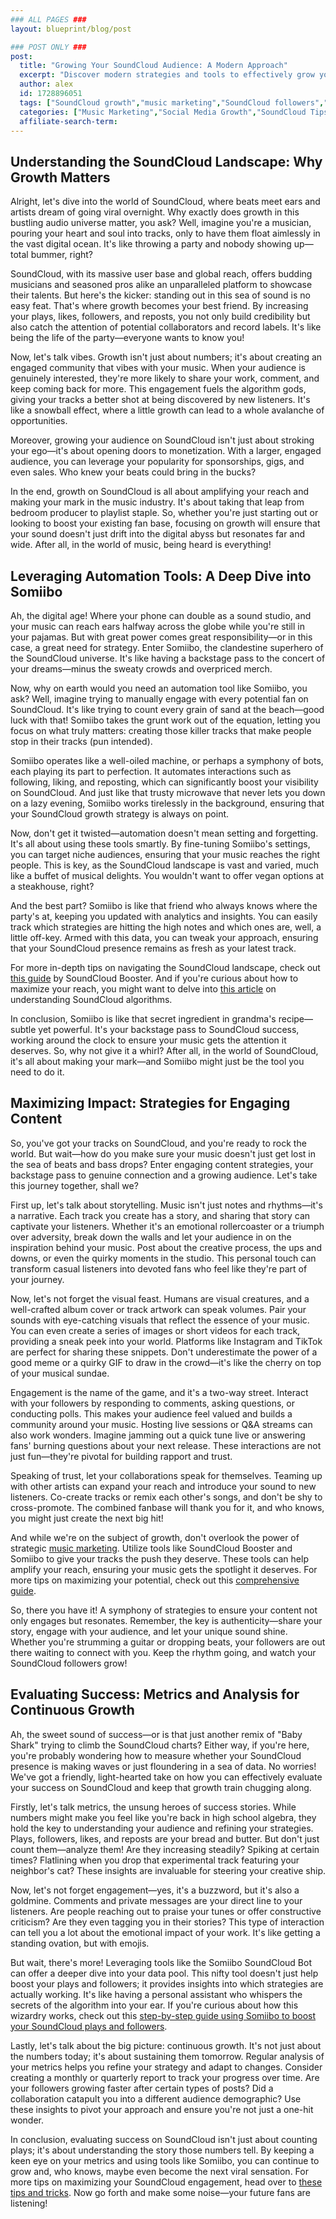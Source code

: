 ```yaml
---
### ALL PAGES ###
layout: blueprint/blog/post

### POST ONLY ###
post:
  title: "Growing Your SoundCloud Audience: A Modern Approach"
  excerpt: "Discover modern strategies and tools to effectively grow your SoundCloud audience and enhance your music marketing efforts."
  author: alex
  id: 1728896051
  tags: ["SoundCloud growth","music marketing","SoundCloud followers","Somiibo SoundCloud Bot"]
  categories: ["Music Marketing","Social Media Growth","SoundCloud Tips"]
  affiliate-search-term: 
---
```


## Understanding the SoundCloud Landscape: Why Growth Matters

Alright, let's dive into the world of SoundCloud, where beats meet ears and artists dream of going viral overnight. Why exactly does growth in this bustling audio universe matter, you ask? Well, imagine you're a musician, pouring your heart and soul into tracks, only to have them float aimlessly in the vast digital ocean. It's like throwing a party and nobody showing up—total bummer, right?

SoundCloud, with its massive user base and global reach, offers budding musicians and seasoned pros alike an unparalleled platform to showcase their talents. But here's the kicker: standing out in this sea of sound is no easy feat. That's where growth becomes your best friend. By increasing your plays, likes, followers, and reposts, you not only build credibility but also catch the attention of potential collaborators and record labels. It's like being the life of the party—everyone wants to know you!

Now, let's talk vibes. Growth isn't just about numbers; it's about creating an engaged community that vibes with your music. When your audience is genuinely interested, they're more likely to share your work, comment, and keep coming back for more. This engagement fuels the algorithm gods, giving your tracks a better shot at being discovered by new listeners. It's like a snowball effect, where a little growth can lead to a whole avalanche of opportunities.

Moreover, growing your audience on SoundCloud isn't just about stroking your ego—it's about opening doors to monetization. With a larger, engaged audience, you can leverage your popularity for sponsorships, gigs, and even sales. Who knew your beats could bring in the bucks?

In the end, growth on SoundCloud is all about amplifying your reach and making your mark in the music industry. It's about taking that leap from bedroom producer to playlist staple. So, whether you're just starting out or looking to boost your existing fan base, focusing on growth will ensure that your sound doesn't just drift into the digital abyss but resonates far and wide. After all, in the world of music, being heard is everything!

## Leveraging Automation Tools: A Deep Dive into Somiibo

Ah, the digital age! Where your phone can double as a sound studio, and your music can reach ears halfway across the globe while you're still in your pajamas. But with great power comes great responsibility—or in this case, a great need for strategy. Enter Somiibo, the clandestine superhero of the SoundCloud universe. It's like having a backstage pass to the concert of your dreams—minus the sweaty crowds and overpriced merch.

Now, why on earth would you need an automation tool like Somiibo, you ask? Well, imagine trying to manually engage with every potential fan on SoundCloud. It's like trying to count every grain of sand at the beach—good luck with that! Somiibo takes the grunt work out of the equation, letting you focus on what truly matters: creating those killer tracks that make people stop in their tracks (pun intended).

Somiibo operates like a well-oiled machine, or perhaps a symphony of bots, each playing its part to perfection. It automates interactions such as following, liking, and reposting, which can significantly boost your visibility on SoundCloud. And just like that trusty microwave that never lets you down on a lazy evening, Somiibo works tirelessly in the background, ensuring that your SoundCloud growth strategy is always on point.

Now, don't get it twisted—automation doesn't mean setting and forgetting. It's all about using these tools smartly. By fine-tuning Somiibo's settings, you can target niche audiences, ensuring that your music reaches the right people. This is key, as the SoundCloud landscape is vast and varied, much like a buffet of musical delights. You wouldn't want to offer vegan options at a steakhouse, right?



And the best part? Somiibo is like that friend who always knows where the party's at, keeping you updated with analytics and insights. You can easily track which strategies are hitting the high notes and which ones are, well, a little off-key. Armed with this data, you can tweak your approach, ensuring that your SoundCloud presence remains as fresh as your latest track.

For more in-depth tips on navigating the SoundCloud landscape, check out [this guide](https://soundcloudbooster.com/blog/how-to-navigate-the-soundcloud-landscape-tips-for-musicians-in-a-digital-world) by SoundCloud Booster. And if you're curious about how to maximize your reach, you might want to delve into [this article](https://soundcloudbooster.com/blog/understanding-soundcloud-algorithms-a-guide-to-maximizing-your-reach) on understanding SoundCloud algorithms.

In conclusion, Somiibo is like that secret ingredient in grandma's recipe—subtle yet powerful. It's your backstage pass to SoundCloud success, working around the clock to ensure your music gets the attention it deserves. So, why not give it a whirl? After all, in the world of SoundCloud, it's all about making your mark—and Somiibo might just be the tool you need to do it.

## Maximizing Impact: Strategies for Engaging Content

So, you've got your tracks on SoundCloud, and you're ready to rock the world. But wait—how do you make sure your music doesn't just get lost in the sea of beats and bass drops? Enter engaging content strategies, your backstage pass to genuine connection and a growing audience. Let's take this journey together, shall we?

First up, let's talk about storytelling. Music isn't just notes and rhythms—it's a narrative. Each track you create has a story, and sharing that story can captivate your listeners. Whether it's an emotional rollercoaster or a triumph over adversity, break down the walls and let your audience in on the inspiration behind your music. Post about the creative process, the ups and downs, or even the quirky moments in the studio. This personal touch can transform casual listeners into devoted fans who feel like they're part of your journey.

Now, let's not forget the visual feast. Humans are visual creatures, and a well-crafted album cover or track artwork can speak volumes. Pair your sounds with eye-catching visuals that reflect the essence of your music. You can even create a series of images or short videos for each track, providing a sneak peek into your world. Platforms like Instagram and TikTok are perfect for sharing these snippets. Don't underestimate the power of a good meme or a quirky GIF to draw in the crowd—it's like the cherry on top of your musical sundae.

Engagement is the name of the game, and it's a two-way street. Interact with your followers by responding to comments, asking questions, or conducting polls. This makes your audience feel valued and builds a community around your music. Hosting live sessions or Q&A streams can also work wonders. Imagine jamming out a quick tune live or answering fans' burning questions about your next release. These interactions are not just fun—they're pivotal for building rapport and trust.

Speaking of trust, let your collaborations speak for themselves. Teaming up with other artists can expand your reach and introduce your sound to new listeners. Co-create tracks or remix each other's songs, and don't be shy to cross-promote. The combined fanbase will thank you for it, and who knows, you might just create the next big hit!

And while we're on the subject of growth, don't overlook the power of strategic [music marketing](https://soundcloudbooster.com/blog/soundcloud-marketing-101-essential-tips-for-musicians). Utilize tools like SoundCloud Booster and Somiibo to give your tracks the push they deserve. These tools can help amplify your reach, ensuring your music gets the spotlight it deserves. For more tips on maximizing your potential, check out this [comprehensive guide](https://soundcloudbooster.com/blog/leveraging-soundcloud-automation-a-comprehensive-guide-to-boosting-your-music-career).



So, there you have it! A symphony of strategies to ensure your content not only engages but resonates. Remember, the key is authenticity—share your story, engage with your audience, and let your unique sound shine. Whether you're strumming a guitar or dropping beats, your followers are out there waiting to connect with you. Keep the rhythm going, and watch your SoundCloud followers grow!

## Evaluating Success: Metrics and Analysis for Continuous Growth

Ah, the sweet sound of success—or is that just another remix of "Baby Shark" trying to climb the SoundCloud charts? Either way, if you're here, you're probably wondering how to measure whether your SoundCloud presence is making waves or just floundering in a sea of data. No worries! We've got a friendly, light-hearted take on how you can effectively evaluate your success on SoundCloud and keep that growth train chugging along.

Firstly, let's talk metrics, the unsung heroes of success stories. While numbers might make you feel like you're back in high school algebra, they hold the key to understanding your audience and refining your strategies. Plays, followers, likes, and reposts are your bread and butter. But don't just count them—analyze them! Are they increasing steadily? Spiking at certain times? Flatlining when you drop that experimental track featuring your neighbor's cat? These insights are invaluable for steering your creative ship.

Now, let's not forget engagement—yes, it's a buzzword, but it's also a goldmine. Comments and private messages are your direct line to your listeners. Are people reaching out to praise your tunes or offer constructive criticism? Are they even tagging you in their stories? This type of interaction can tell you a lot about the emotional impact of your work. It's like getting a standing ovation, but with emojis.

But wait, there's more! Leveraging tools like the Somiibo SoundCloud Bot can offer a deeper dive into your data pool. This nifty tool doesn't just help boost your plays and followers; it provides insights into which strategies are actually working. It's like having a personal assistant who whispers the secrets of the algorithm into your ear. If you're curious about how this wizardry works, check out this [step-by-step guide using Somiibo to boost your SoundCloud plays and followers](https://soundcloudbooster.com/blog/step-by-step-guide-using-somiibo-to-boost-your-soundcloud-plays-and-followers).

Lastly, let's talk about the big picture: continuous growth. It's not just about the numbers today; it's about sustaining them tomorrow. Regular analysis of your metrics helps you refine your strategy and adapt to changes. Consider creating a monthly or quarterly report to track your progress over time. Are your followers growing faster after certain types of posts? Did a collaboration catapult you into a different audience demographic? Use these insights to pivot your approach and ensure you're not just a one-hit wonder.

In conclusion, evaluating success on SoundCloud isn't just about counting plays; it's about understanding the story those numbers tell. By keeping a keen eye on your metrics and using tools like Somiibo, you can continue to grow and, who knows, maybe even become the next viral sensation. For more tips on maximizing your SoundCloud engagement, head over to [these tips and tricks](https://soundcloudbooster.com/blog/tips-and-tricks-for-maximizing-your-soundcloud-engagement-in-2024). Now go forth and make some noise—your future fans are listening!
